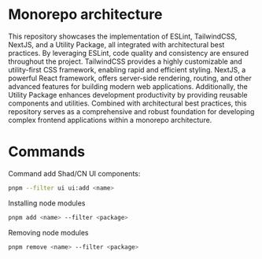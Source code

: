 # Monorepo architecture

This repository showcases the implementation of ESLint, TailwindCSS, NextJS, and a Utility Package, all integrated with architectural best practices. By leveraging ESLint, code quality and consistency are ensured throughout the project. TailwindCSS provides a highly customizable and utility-first CSS framework, enabling rapid and efficient styling. NextJS, a powerful React framework, offers server-side rendering, routing, and other advanced features for building modern web applications. Additionally, the Utility Package enhances development productivity by providing reusable components and utilities. Combined with architectural best practices, this repository serves as a comprehensive and robust foundation for developing complex frontend applications within a monorepo architecture.

# Commands

Command add Shad/CN UI components:

```bash
pnpm --filter ui ui:add <name>
```

Installing node modules

```bash
pnpm add <name> --filter <package>
```

Removing node modules

```bash
pnpm remove <name> --filter <package>
```

